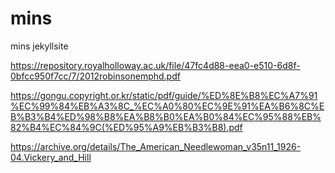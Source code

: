 # mins
mins  jekyllsite

  https://repository.royalholloway.ac.uk/file/47fc4d88-eea0-e510-6d8f-0bfcc950f7cc/7/2012robinsonemphd.pdf

  https://gongu.copyright.or.kr/static/pdf/guide/%ED%8E%B8%EC%A7%91%EC%99%84%EB%A3%8C_%EC%A0%80%EC%9E%91%EA%B6%8C%EB%B3%B4%ED%98%B8%EA%B8%B0%EA%B0%84%EC%95%88%EB%82%B4%EC%84%9C(%ED%95%A9%EB%B3%B8).pdf

  https://archive.org/details/The_American_Needlewoman_v35n11_1926-04.Vickery_and_Hill
